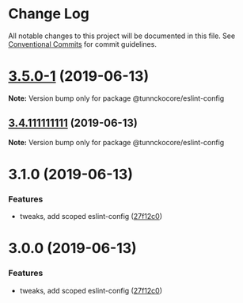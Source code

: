 # Change Log

All notable changes to this project will be documented in this file.
See [Conventional Commits](https://conventionalcommits.org) for commit guidelines.

# [3.5.0-1](https://github.com/tunnckoCoreHQ/opensource/compare/v3.4.111111111...v3.5.0-1) (2019-06-13)

**Note:** Version bump only for package @tunnckocore/eslint-config





## [3.4.111111111](https://github.com/tunnckoCoreHQ/opensource/compare/v3.2.0...v3.4.111111111) (2019-06-13)

**Note:** Version bump only for package @tunnckocore/eslint-config





# 3.1.0 (2019-06-13)


### Features

* tweaks, add scoped eslint-config ([27f12c0](https://github.com/tunnckoCoreHQ/opensource/commit/27f12c0))





# 3.0.0 (2019-06-13)


### Features

* tweaks, add scoped eslint-config ([27f12c0](https://github.com/tunnckoCoreHQ/opensource/commit/27f12c0))
